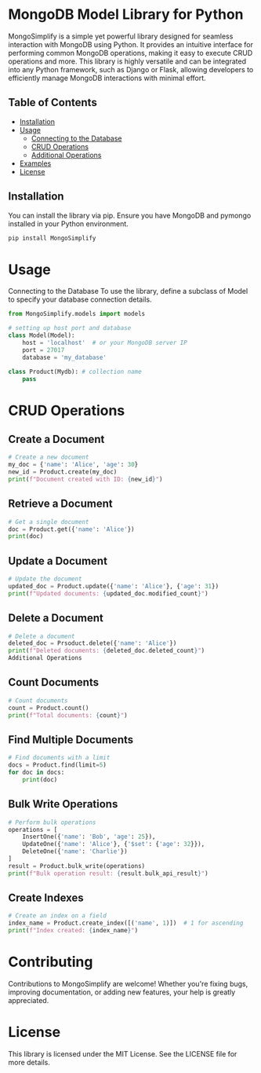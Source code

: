 # MongoDB Model Library for Python

MongoSimplify is a simple yet powerful library designed for seamless interaction with MongoDB using Python. It provides an intuitive interface for performing common MongoDB operations, making it easy to execute CRUD operations and more. This library is highly versatile and can be integrated into any Python framework, such as Django or Flask, allowing developers to efficiently manage MongoDB interactions with minimal effort.

## Table of Contents

- [Installation](#installation)
- [Usage](#usage)
  - [Connecting to the Database](#connecting-to-the-database)
  - [CRUD Operations](#crud-operations)
  - [Additional Operations](#additional-operations)
- [Examples](#examples)
- [License](#license)

## Installation

You can install the library via pip. Ensure you have MongoDB and pymongo installed in your Python environment.

```bash
pip install MongoSimplify
```


# Usage
Connecting to the Database
To use the library, define a subclass of Model to specify your database connection details.

```py
from MongoSimplify.models import models

# setting up host port and database
class Model(Model):
    host = 'localhost'  # or your MongoDB server IP
    port = 27017
    database = 'my_database'

class Product(Mydb): # collection name
    pass

```

# CRUD Operations
## Create a Document
```py
# Create a new document
my_doc = {'name': 'Alice', 'age': 30}
new_id = Product.create(my_doc)
print(f"Document created with ID: {new_id}")
```
## Retrieve a Document
```python
# Get a single document
doc = Product.get({'name': 'Alice'})
print(doc)
```

## Update a Document

```python
# Update the document
updated_doc = Product.update({'name': 'Alice'}, {'age': 31})
print(f"Updated documents: {updated_doc.modified_count}")
```
## Delete a Document
```python
# Delete a document
deleted_doc = Prsoduct.delete({'name': 'Alice'})
print(f"Deleted documents: {deleted_doc.deleted_count}")
Additional Operations
```
## Count Documents
```python
# Count documents
count = Product.count()
print(f"Total documents: {count}")
```
## Find Multiple Documents
```python
# Find documents with a limit
docs = Product.find(limit=5)
for doc in docs:
    print(doc)
```

## Bulk Write Operations

```python
# Perform bulk operations
operations = [
    InsertOne({'name': 'Bob', 'age': 25}),
    UpdateOne({'name': 'Alice'}, {'$set': {'age': 32}}),
    DeleteOne({'name': 'Charlie'})
]
result = Product.bulk_write(operations)
print(f"Bulk operation result: {result.bulk_api_result}")
```

## Create Indexes
```python
# Create an index on a field
index_name = Product.create_index([('name', 1)])  # 1 for ascending
print(f"Index created: {index_name}")
```

# Contributing
Contributions to MongoSimplify are welcome! Whether you're fixing bugs, improving documentation, or adding new features, your help is greatly appreciated. 

# License
This library is licensed under the MIT License. See the LICENSE file for more details.
